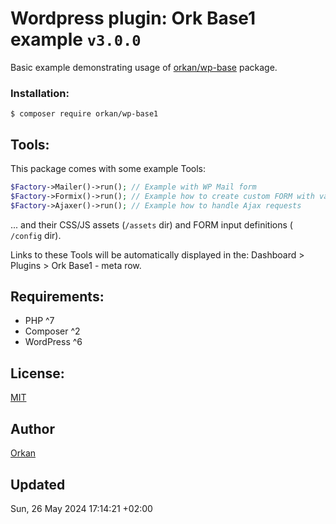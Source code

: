 # Wordpress plugin: Ork Base1 example `v3.0.0`
Basic example demonstrating usage of [orkan/wp-base](https://github.com/orkan/wp-base) package.

### Installation:
`$ composer require orkan/wp-base1`

## Tools:
This package comes with some example Tools:
```php
$Factory->Mailer()->run(); // Example with WP Mail form
$Factory->Formix()->run(); // Example how to create custom FORM with various inputs
$Factory->Ajaxer()->run(); // Example how to handle Ajax requests
```
... and their CSS/JS assets (`/assets` dir) and FORM input definitions ( `/config` dir).

Links to these Tools will be automatically displayed in the: Dashboard > Plugins > Ork Base1 - meta row.

## Requirements:
- PHP ^7
- Composer ^2
- WordPress ^6

## License:
[MIT](https://github.com/orkan/wp-base1/LICENCE)

## Author
[Orkan](https://github.com/orkan)

## Updated
Sun, 26 May 2024 17:14:21 +02:00
